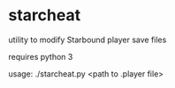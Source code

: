 starcheat
=========

utility to modify Starbound player save files

requires python 3

usage: ./starcheat.py <path to .player file>
